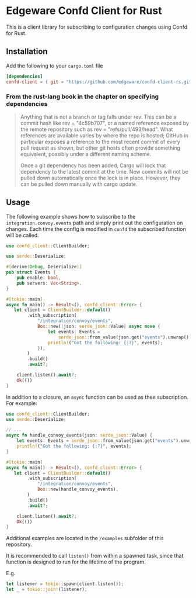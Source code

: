 # Edgeware Confd Client for Rust

This is a client library for subscribing to configuration changes using Confd
for Rust.

## Installation

Add the following to your `cargo.toml` file

```toml
[dependencies]
confd-client = { git = "https://github.com/edgeware/confd-client-rs.git", branch="master" }
```

### From the rust-lang book in the chapter on specifying dependencies

> Anything that is not a branch or tag falls under rev. This can be a commit hash like
> rev = "4c59b707", or a named reference exposed by the remote repository such as rev
> = "refs/pull/493/head". What references are available varies by where the repo is
> hosted; GitHub in particular exposes a reference to the most recent commit of every
> pull request as shown, but other git hosts often provide something equivalent,
> possibly under a different naming scheme.
>
> Once a git dependency has been added, Cargo will lock that dependency to the latest
> commit at the time. New commits will not be pulled down automatically once the lock
> is in place. However, they can be pulled down manually with cargo update.

## Usage

The following example shows how to subscribe to the `integration.convoy.events` path
and simply print out the configuration on changes.  Each time the config is modified
in `confd` the subscribed function will be called.

```rust
use confd_client::ClientBuilder;

use serde::Deserialize;

#[derive(Debug, Deserialize)]
pub struct Events {
    pub enable: bool,
    pub servers: Vec<String>,
}

#[tokio::main]
async fn main() -> Result<(), confd_client::Error> {
   let client = ClientBuilder::default()
        .with_subscription(
            "/integration/convoy/events",
            Box::new(|json: serde_json::Value| async move {
                let events: Events =
                    serde_json::from_value(json.get("events").unwrap().clone()).unwrap();
                println!("Got the following: {:?}", events);
            }),
        )
        .build()
        .await?;

    client.listen().await?;
    Ok(())
}
```

In addition to a closure, an `async` function can be used as thee subscription.
For example:

```rust
use confd_client::ClientBuilder;
use serde::Deserialize;

// ...
async fn handle_convoy_events(json: serde_json::Value) {
    let events: Events = serde_json::from_value(json.get("events").unwrap().clone()).unwrap();
    println!("Got the following: {:?}", events);
}

#[tokio::main]
async fn main() -> Result<(), confd_client::Error> {
   let client = ClientBuilder::default()
        .with_subscription(
            "/integration/convoy/events",
            Box::new(handle_convoy_events),
        )
        .build()
        .await?;

    client.listen().await?;
    Ok(())
}
```

Additional examples are located in the `/examples` subfolder of this repository.

It is recommended to call `listen()` from within a spawned task, since that function is
designed to run for the lifetime of the program.

E.g.

```rust
let listener = tokio::spawn(client.listen());
let _ = tokio::join!(listener);
```
